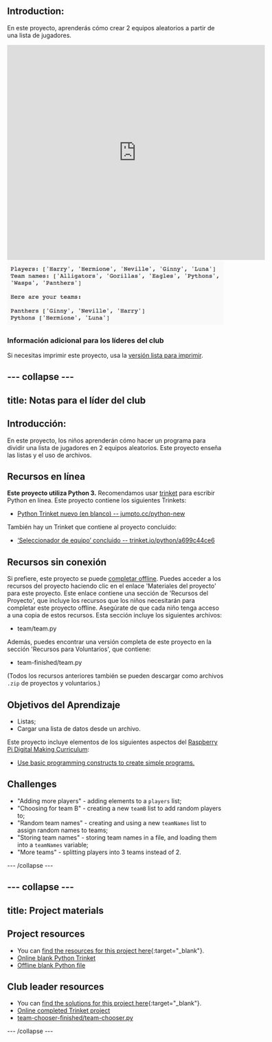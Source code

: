 ## Introduction:

En este proyecto, aprenderás cómo crear 2 equipos aleatorios a partir de una lista de jugadores.

<div class="trinket">
  <iframe src="https://trinket.io/embed/python/a699c44ce6?outputOnly=true&start=result" width="600" height="500" frameborder="0" marginwidth="0" marginheight="0" allowfullscreen>
  </iframe>
  <img src="images/team-finished.png">
</div>

### Información adicional para los líderes del club

Si necesitas imprimir este proyecto, usa la [versión lista para imprimir](https://projects.raspberrypi.org/en/projects/team-chooser/print).

## \--- collapse \---

## title: Notas para el líder del club

## Introducción:

En este proyecto, los niños aprenderán cómo hacer un programa para dividir una lista de jugadores en 2 equipos aleatorios. Este proyecto enseña las listas y el uso de archivos.

## Recursos en línea

**Este proyecto utiliza Python 3.** Recomendamos usar [trinket](https://trinket.io/) para escribir Python en línea. Este proyecto contiene los siguientes Trinkets:

* [Python Trinket nuevo (en blanco) -- jumpto.cc/python-new](http://jumpto.cc/python-new)

También hay un Trinket que contiene al proyecto concluido:

* [‘Seleccionador de equipo’ concluido -- trinket.io/python/a699c44ce6](https://trinket.io/python/a699c44ce6)

## Recursos sin conexión

Si prefiere, este proyecto se puede [completar offline](https://www.codeclubprojects.org/en-GB/resources/python-working-offline/). Puedes acceder a los recursos del proyecto haciendo clic en el enlace 'Materiales del proyecto' para este proyecto. Este enlace contiene una sección de 'Recursos del Proyecto', que incluye los recursos que los niños necesitarán para completar este proyecto offline. Asegúrate de que cada niño tenga acceso a una copia de estos recursos. Esta sección incluye los siguientes archivos:

* team/team.py

Además, puedes encontrar una versión completa de este proyecto en la sección 'Recursos para Voluntarios', que contiene:

* team-finished/team.py

(Todos los recursos anteriores también se pueden descargar como archivos `.zip` de proyectos y voluntarios.)

## Objetivos del Aprendizaje

* Listas;
* Cargar una lista de datos desde un archivo.

Este proyecto incluye elementos de los siguientes aspectos del [Raspberry Pi Digital Making Curriculum](http://rpf.io/curriculum):

* [Use basic programming constructs to create simple programs.](https://www.raspberrypi.org/curriculum/programming/creator)

## Challenges

* "Adding more players" - adding elements to a `players` list;
* "Choosing for team B" - creating a new `teamB` list to add random players to;
* "Random team names" - creating and using a new `teamNames` list to assign random names to teams;
* "Storing team names" - storing team names in a file, and loading them into a `teamNames` variable;
* "More teams" - splitting players into 3 teams instead of 2.

\--- /collapse \---

## \--- collapse \---

## title: Project materials

## Project resources

* You can [find the resources for this project here](http://rpf.io/p/en/team-chooser-go){:target="_blank"}.
* [Online blank Python Trinket](http://jumpto.cc/python-new)
* [Offline blank Python file](resources/new-new.py)

## Club leader resources

* You can [find the solutions for this project here](http://rpf.io/p/en/team-chooser-get){:target="_blank"}.
* [Online completed Trinket project](https://trinket.io/python/a699c44ce6)
* [team-chooser-finished/team-chooser.py](resources/team-chooser-finished-team-chooser.py)

\--- /collapse \---